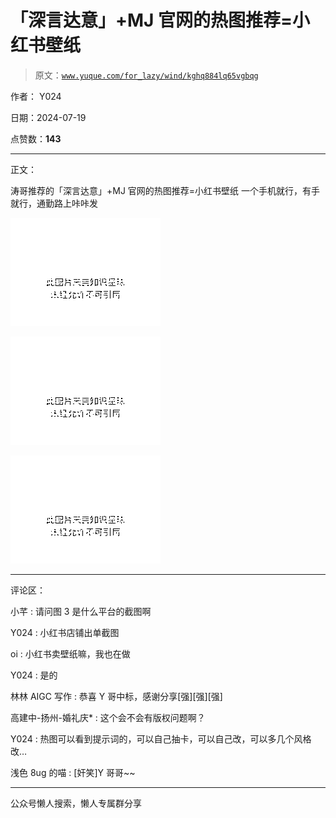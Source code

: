 # 「深言达意」+MJ 官网的热图推荐=小红书壁纸

> 原文：[`www.yuque.com/for_lazy/wind/kghq884lq65vgbqg`](https://www.yuque.com/for_lazy/wind/kghq884lq65vgbqg)

作者： Y024

日期：2024-07-19

点赞数：**143**

* * *

正文：

涛哥推荐的「深言达意」+MJ 官网的热图推荐=小红书壁纸 一个手机就行，有手就行，通勤路上咔咔发

![](img/12b60c9e53fa2a209f84f7c24ecb67de.png "None")

![](img/34b4e0cd88e8815cdff6bb8666ce329d.png "None")

![](img/e953e6f060cebe147b89cc9f579ee9d6.png "None")

* * *

评论区：

小芊 : 请问图 3 是什么平台的截图啊

Y024 : 小红书店铺出单截图

oi : 小红书卖壁纸嘛，我也在做

Y024 : 是的

林林 AIGC 写作 : 恭喜 Y 哥中标，感谢分享[强][强][强]

高建中-扬州-婚礼庆* : 这个会不会有版权问题啊？

Y024 : 热图可以看到提示词的，可以自己抽卡，可以自己改，可以多几个风格改…

浅色 8ug 的喵 : [奸笑]Y 哥哥~~

* * *

公众号懒人搜索，懒人专属群分享